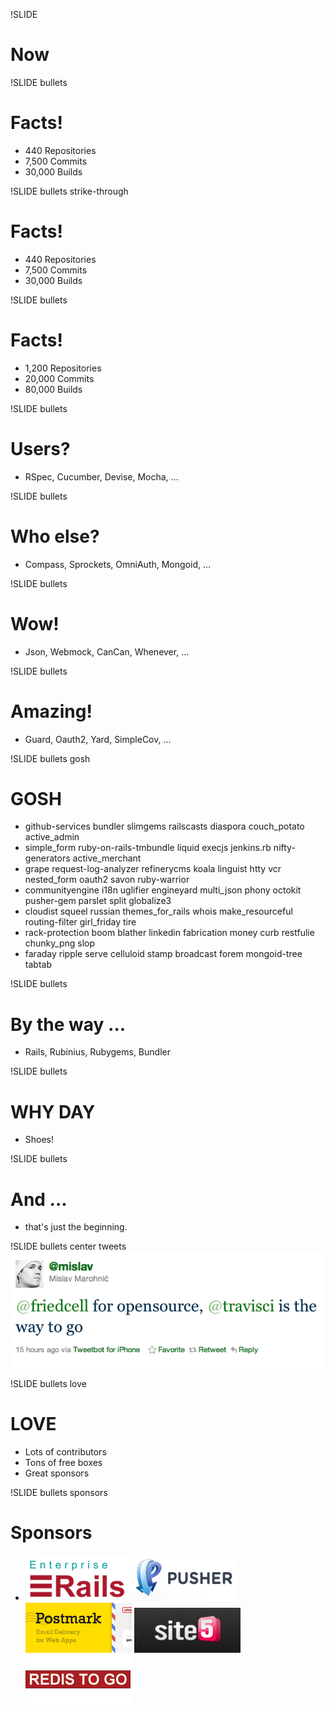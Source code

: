 !SLIDE
# Now

!SLIDE bullets
# Facts!
* 440 Repositories
* 7,500 Commits
* 30,000 Builds

!SLIDE bullets strike-through
# Facts!
* 440 Repositories
* 7,500 Commits
* 30,000 Builds

!SLIDE bullets
# Facts!
* 1,200 Repositories
* 20,000 Commits
* 80,000 Builds

!SLIDE bullets
# Users?
* RSpec, Cucumber, Devise, Mocha, ...

!SLIDE bullets
# Who else?
* Compass, Sprockets, OmniAuth, Mongoid, ...

!SLIDE bullets
# Wow!
* Json, Webmock, CanCan, Whenever, ...

!SLIDE bullets
# Amazing!
* Guard, Oauth2, Yard, SimpleCov, ...

!SLIDE bullets gosh
# GOSH
* github-services bundler slimgems railscasts diaspora couch_potato active_admin
* simple_form ruby-on-rails-tmbundle liquid execjs jenkins.rb nifty-generators active_merchant
* grape request-log-analyzer refinerycms koala linguist htty vcr nested_form oauth2 savon ruby-warrior
* communityengine i18n uglifier engineyard multi_json phony octokit pusher-gem parslet split globalize3
* cloudist squeel russian themes_for_rails whois make_resourceful routing-filter girl_friday tire
* rack-protection boom blather linkedin fabrication money curb restfulie chunky_png slop
* faraday ripple serve celluloid stamp broadcast forem mongoid-tree tabtab

!SLIDE bullets
# By the way ...
* Rails, Rubinius, Rubygems, Bundler

!SLIDE bullets
# WHY DAY
* Shoes!

!SLIDE bullets
# And ...
* that's just the beginning.

!SLIDE bullets center tweets
![img](../images/tweets/mislav.png)

!SLIDE bullets love
# LOVE
* Lots of contributors
* Tons of free boxes
* Great sponsors

!SLIDE bullets sponsors
# Sponsors
* ![er](../images/banners/enterprise-rails.png)
  ![ps](../images/banners/pusher.png)
  ![pm](../images/banners/postmark.png)
  ![s5](../images/banners/site5-logo.jpeg)
  ![re](../images/banners/redistogo.png)


